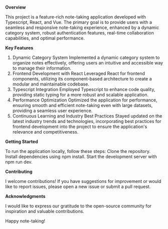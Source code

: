 **Overview**

This project is a feature-rich note-taking application developed with Typescript, React, and Vue. The primary goal is to provide users with a seamless and responsive note-taking experience, enhanced by a dynamic category system, robust authentication features, real-time collaboration capabilities, and optimal performance.

**Key Features**

1. Dynamic Category System
Implemented a dynamic category system to organize notes effectively, offering users an intuitive and accessible way to manage their information.
2. Frontend Development with React
Leveraged React for frontend components, utilizing its component-based architecture to create a modular and maintainable codebase.
3. Typescript Integration
Employed Typescript to enhance code quality, providing static typing for a more robust and scalable application.
4. Performance Optimization
Optimized the application for performance, ensuring smooth and efficient note-taking even with large datasets, providing a seamless user experience.
5. Continuous Learning and Industry Best Practices
Stayed updated on the latest industry trends and technologies, incorporating best practices for frontend development into the project to ensure the application's relevance and competitiveness.

**Getting Started**

To run the application locally, follow these steps:
Clone the repository.
Install dependencies using npm install.
Start the development server with npm run dev.

**Contributing**

I welcome contributions! If you have suggestions for improvement or would like to report issues, please open a new issue or submit a pull request.


**Acknowledgments**

I would like to express our gratitude to the open-source community for inspiration and valuable contributions.

Happy note-taking!
